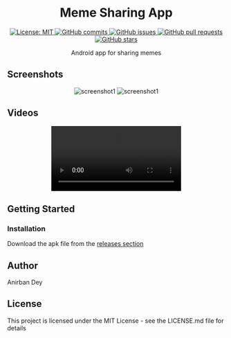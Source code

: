 <h1 align="center"> Meme Sharing App </h1>

<p align="center">
  <a href="https://opensource.org/licenses/MIT">
    <img alt="License: MIT" src="https://img.shields.io/badge/License-MIT-blue.svg">
  </a>

  <a href="https://github.com/anirbandey1/MemeSharingApp/commits/master">
    <img alt="GitHub commits" src="https://img.shields.io/github/commit-activity/y/anirbandey1/MemeSharingApp?color=red&label=commits">
  </a>

  <a href="https://github.com/anirbandey1/MemeSharingApp/issues">
    <img alt="GitHub issues" src="https://img.shields.io/github/issues/anirbandey1/MemeSharingApp?color=important">
  </a>
  <a href="https://github.com/anirbandey1/MemeSharingApp/pulls">
    <img alt="GitHub pull requests" src="https://img.shields.io/github/issues-pr/anirbandey1/MemeSharingApp?color=blueviolet">
  </a>

  <a href="https://github.com/anirbandey1/MemeSharingApp/stargazers">
    <img alt="GitHub stars" src="https://img.shields.io/github/stars/anirbandey1/MemeSharingApp?style=social">
  </a>

</p>

<p align="center">
Android app for sharing memes
</p>


## Screenshots
<div align="center" style=""> 

  <img alt="screenshot1" style="max-width:40vw;" src="https://anirbandey1.github.io/assets/MemeSharingApp/screenshots/screenshot1.png">
  <img alt="screenshot1" style="max-width:40vw;" src="https://anirbandey1.github.io/assets/MemeSharingApp/screenshots/screenshot2.png">

</div>

## Videos
<div align="center" style="">

  <video alt="video1" style="max-width:40vw;" src="https://anirbandey1.github.io/assets/MemeSharingApp/videos/video1.mp4">

</div>


## Getting Started

### Installation
Download the apk file from the
<a href="https://github.com/anirbandey1/MemeSharingApp/releases/">releases section</a>


## Author

<a href = "https://anirbandey1.github.io/site" style="text-decoration: none; color: inherit;">Anirban Dey</a>

## License

This project is licensed under the MIT License - see the LICENSE.md file for details






